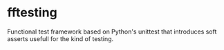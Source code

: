 # fftesting
Functional test framework based on Python's unittest that introduces soft asserts usefull for the kind of testing.
